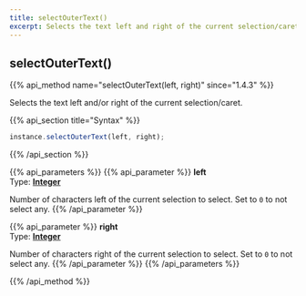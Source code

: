 ```yaml
---
title: selectOuterText()
excerpt: Selects the text left and right of the current selection/caret.
---
```

## selectOuterText()

{{% api_method name="selectOuterText(left, right)" since="1.4.3" %}}

Selects the text left and/or right of the current selection/caret.


{{% api_section title="Syntax" %}}
```js
instance.selectOuterText(left, right);
```
{{% /api_section %}}


{{% api_parameters %}}
{{% api_parameter %}}
**left**  
Type: **[Integer](/api/types/#int)**

Number of characters left of the current selection to select. Set to `0` to not select any.
{{% /api_parameter %}}

{{% api_parameter %}}
**right**  
Type: **[Integer](/api/types/#int)**

Number of characters right of the current selection to select. Set to `0` to not select any.
{{% /api_parameter %}}
{{% /api_parameters %}}

{{% /api_method %}}
